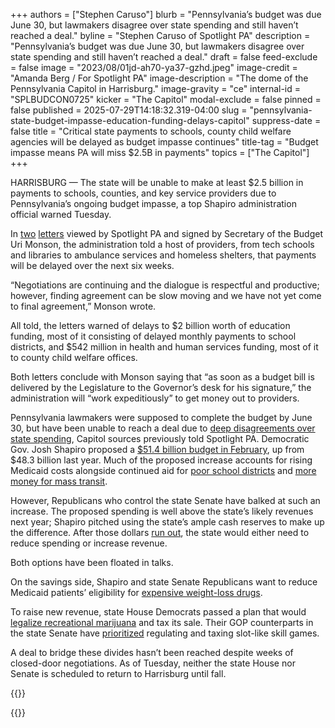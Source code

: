 +++
authors = ["Stephen Caruso"]
blurb = "Pennsylvania’s budget was due June 30, but lawmakers disagree over state spending and still haven’t reached a deal."
byline = "Stephen Caruso of Spotlight PA"
description = "Pennsylvania’s budget was due June 30, but lawmakers disagree over state spending and still haven’t reached a deal."
draft = false
feed-exclude = false
image = "2023/08/01jd-ah70-ya37-gzhd.jpeg"
image-credit = "Amanda Berg / For Spotlight PA"
image-description = "The dome of the Pennsylvania Capitol in Harrisburg."
image-gravity = "ce"
internal-id = "SPLBUDCON0725"
kicker = "The Capitol"
modal-exclude = false
pinned = false
published = 2025-07-29T14:18:32.319-04:00
slug = "pennsylvania-state-budget-impasse-education-funding-delays-capitol"
suppress-date = false
title = "Critical state payments to schools, county child welfare agencies will be delayed as budget impasse continues"
title-tag = "Budget impasse means PA will miss $2.5B in payments"
topics = ["The Capitol"]
+++

HARRISBURG — The state will be unable to make at least $2.5 billion in payments to schools, counties, and key service providers due to Pennsylvania’s ongoing budget impasse, a top Shapiro administration official warned Tuesday.

In <a href="https://www.scribd.com/document/894690168/PA-Secretary-of-the-Budget-warns-of-missed-education-payments">two</a> <a href="https://www.scribd.com/document/894690406/Budget-Secretary-warns-of-Health-and-Human-Services-missed-payments">letters</a> viewed by Spotlight PA and signed by Secretary of the Budget Uri Monson, the administration told a host of providers, from tech schools and libraries to ambulance services and homeless shelters, that payments will be delayed over the next six weeks.

“Negotiations are continuing and the dialogue is respectful and productive; however, finding agreement can be slow moving and we have not yet come to final agreement,” Monson wrote.

All told, the letters warned of delays to $2 billion worth of education funding, most of it consisting of delayed monthly payments to school districts, and $542 million in health and human services funding, most of it to county child welfare offices.

Both letters conclude with Monson saying that “as soon as a budget bill is delivered by the Legislature to the Governor’s desk for his signature,” the administration will “work expeditiously” to get money out to providers.

Pennsylvania lawmakers were supposed to complete the budget by June 30, but have been unable to reach a deal due to <a href="https://www.spotlightpa.org/news/2025/07/capitol-pennsylvania-budget-impasse-week-three-negotiations-update/">deep disagreements over state spending</a>, Capitol sources previously told Spotlight PA. Democratic Gov. Josh Shapiro proposed a <a href="https://www.spotlightpa.org/news/2025/02/josh-shapiro-pennsylvania-budget-legal-weed/">$51.4 billion budget in February</a>, up from $48.3 billion last year. Much of the proposed increase accounts for rising Medicaid costs alongside continued aid for <a href="https://www.spotlightpa.org/news/2025/01/pennsylvania-legislature-public-education-funding-adequacy-gap-future-plans/">poor school districts</a> and <a href="https://www.spotlightpa.org/news/2024/01/public-transit-funding-pennsylvania-septa-shapiro-trains-buses-fiscal-cliff/">more money for mass transit</a>.

However, Republicans who control the state Senate have balked at such an increase. The proposed spending is well above the state’s likely revenues next year; Shapiro pitched using the state’s ample cash reserves to make up the difference. After those dollars <a href="https://www.spotlightpa.org/news/2024/08/budget-deficit-surplus-revenue-pennsylvania-legislature/">run out</a>, the state would either need to reduce spending or increase revenue.

Both options have been floated in talks.

On the savings side, Shapiro and state Senate Republicans want to reduce Medicaid patients’ eligibility for <a href="https://www.spotlightpa.org/news/2025/06/medicaid-weight-loss-cuts-pennsylvania-budget-savings-deficit/">expensive weight-loss drugs</a>.

To raise new revenue, state House Democrats passed a plan that would <a href="https://www.spotlightpa.org/news/2025/05/pennsylvania-legal-marijuana-state-store-committee-vote/">legalize recreational marijuana</a> and tax its sale. Their GOP counterparts in the state Senate have <a href="https://www.spotlightpa.org/news/2025/06/skill-games-budget-pennsylvania-lobbyists-senate-fight-ward-pittman/">prioritized</a> regulating and taxing slot-like skill games.

A deal to bridge these divides hasn’t been reached despite weeks of closed-door negotiations. As of Tuesday, neither the state House nor Senate is scheduled to return to Harrisburg until fall.

{{<scribd src="https://www.scribd.com/embeds/894690168/content?start_page=1&amp;view_mode=scroll&amp;access_key=key-h272ZDPdfMUoSHHOq1IF" >}}

{{<scribd src="https://www.scribd.com/embeds/894690406/content?start_page=1&amp;view_mode=scroll&amp;access_key=key-BiJeb5bs10lL8zQnKwm9" >}}

